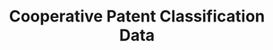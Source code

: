 ---
bigquery: https://console.cloud.google.com/bigquery?p=patents-public-data&d=cpc&page=dataset
citation: '“Cooperative Patent Classification” by the EPO and USPTO, for public use. '
contributors: EPO, USPTO
cost: None
description: Cooperative Patent Classification Data contains the scheme and definitions
  of the Cooperative Patent Classification system for classifying patent documents.
  The CPC is the result of a partnership between the EPO and the USPTO in their joint
  effort to develop a common, internationally compatible classification system for
  technical documents, in particular patent publications, which will be used by both
  offices in the patent granting process
documentation: https://www.cooperativepatentclassification.org/cpcSchemeAndDefinitions
last_edit: Mon, 19 Jun 2023 16:35:36 GMT
location: https://www.cooperativepatentclassification.org/index
maintained_by: USPTO, EPO
open_access: 'FALSE'
schema_fields:
- level
- sizeCache
- glossary
- date_revised
- breakdownCode
- titleFull
- title_full
- parents
- title_part
- definition
- children
- informativeReferences
- breakdown_code
- application_references
- residualReferences
- symbol
- scopeLimitingReferences
- residual_references
- titlePart
- applicationReferences
- notAllocatable
- not_allocatable
- synonyms
- rules
- limitingReferences
- ipcConcordant
- childGroups
- additional_only
- child_groups
- dateRevised
- status
- ipc_concordant
- limiting_references
- precedenceLimitingReferences
- informative_references
shortname: cooperative_patent_classification
tags:
- patents
- science
title: Cooperative Patent Classification Data
uuid: 984374a7-16e9-4b35-9445-458daceb01bf
versioning: 'FALSE'
---